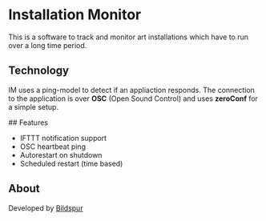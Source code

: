# Installation Monitor
This is a software to track and monitor art installations which have to run over a long time period.

## Technology
IM uses a ping-model to detect if an appliaction responds. The connection to the application is over **OSC** (Open Sound Control) and uses **zeroConf** for a simple setup.

## Features

* IFTTT notification support
* OSC heartbeat ping
* Autorestart on shutdown
* Scheduled restart (time based)

## About
Developed by [Bildspur](https://bildspur.ch)